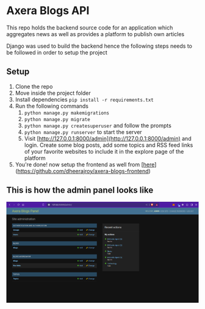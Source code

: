 # Axera Blogs API

This repo holds the backend source code for an application which aggregates news as well as provides a platform to publish own articles

Django was used to build the backend hence the following steps needs to be followed in order to setup the project

## Setup
1. Clone the repo
2. Move inside the project folder
3. Install dependencies `pip install -r requirements.txt`
4. Run the following commands
   1. `python manage.py makemigrations`
   2. `python manage.py migrate`
   3. `python manage.py createsuperuser` and follow the prompts
   4. `python manage.py runserver` to start the server
   5. Visit  [http://127.0.0.1:8000/admin](http://127.0.0.1:8000/admin) and login. Create some blog posts, add some topics and RSS feed links of your favorite websites to include it in the explore page of the platform
5. You're done! now setup the frontend as well from [[here](https://github.com/dheerajroy/axera-blogs-frontend)](https://github.com/dheerajroy/axera-blogs-frontend)

## This is how the admin panel looks like
![admin panel](/readme_media/admin.png)